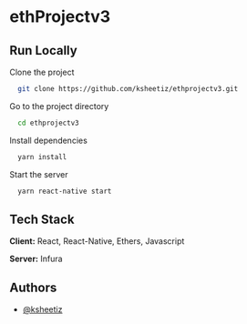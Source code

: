 
# ethProjectv3



## Run Locally

Clone the project

```bash
  git clone https://github.com/ksheetiz/ethprojectv3.git
```

Go to the project directory

```bash
  cd ethprojectv3
```

Install dependencies

```bash
  yarn install
```

Start the server

```bash
  yarn react-native start
```


## Tech Stack

**Client:** React, React-Native, Ethers, Javascript

**Server:** Infura


## Authors

- [@ksheetiz](https://github.com/ksheetiz)

